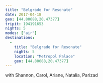 ```yaml
---
title: "Belgrade for Resonate"
date: 2017-04-18
geo: [44.80688,20.47377]
tripit: 194191653
nights: 5
modes: ["air"]
destinations:
  -
    title: "Belgrade for Resonate"
    nights: 5
    location: "Metropol Palace"
    geo: [44.80688,20.47377]
---
```


with Shannon, Carol, Ariane, Natalia, Parizad
